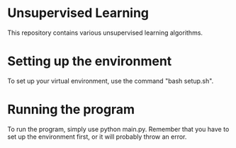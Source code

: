 # Unsupervised Learning
This repository contains various unsupervised learning algorithms.

# Setting up the environment
To set up your virtual environment, use the command "bash setup.sh".

# Running the program
To run the program, simply use python main.py. Remember that you have to set up 
the environment first, or it will probably throw an error.
